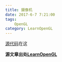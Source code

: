 ```yaml
---
title: 摄像机
date: 2017-6-7 7:21:00
tags: 
    OpenGL
category: LearnOpenGL
---
```


[源代码](https://github.com/tacthgin/toy/tree/master/OpenGL)在这

**源文章出处[LearnOpenGL](http://learnopengl-cn.readthedocs.io/zh/latest/01%20Getting%20started/09%20Camera/)**